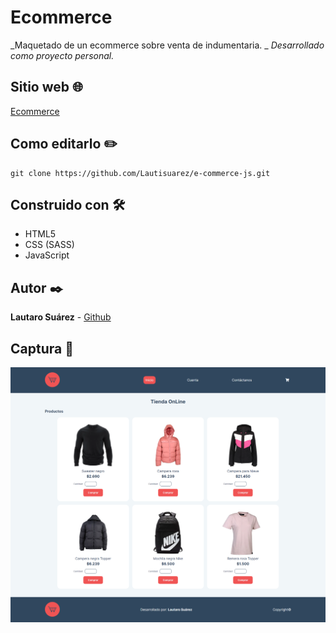 # Ecommerce
_Maquetado de un ecommerce sobre venta de indumentaria. _
_Desarrollado como proyecto personal._

## Sitio web 🌐
<a href="https://lautisuarez.github.io/e-commerce-js/" target="_blank">Ecommerce</a>

## Como editarlo ✏️
```
git clone https://github.com/Lautisuarez/e-commerce-js.git
```

## Construido con 🛠️
* HTML5
* CSS (SASS)
* JavaScript

## Autor ✒️
**Lautaro Suárez** - [Github](https://github.com/Lautisuarez)

## Captura 📸
<img src="/img/captura.png" alt="Captura de pantalla del sitio web">